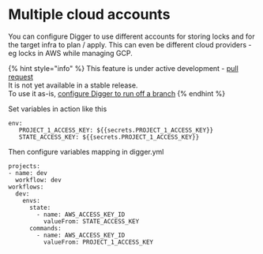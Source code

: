 # Multiple cloud accounts

You can configure Digger to use different accounts for storing locks and for the target infra to plan / apply. This can even be different cloud providers - eg locks in AWS while managing GCP.

{% hint style="info" %}
This feature is under active development - [pull request](https://github.com/diggerhq/digger/pull/209)\
It is not yet available in a stable release.\
To use it as-is, [configure Digger to run off a branch](https://docs.digger.dev/configuration/versioning)
{% endhint %}

Set variables in action like this

```
env:
   PROJECT_1_ACCESS_KEY: ${{secrets.PROJECT_1_ACCESS_KEY}}
   STATE_ACCESS_KEY: ${{secrets.PROJECT_1_ACCESS_KEY}}
```

Then configure variables mapping in digger.yml

```
projects:
- name: dev
  workflow: dev
workflows:
  dev:
    envs:
      state:
        - name: AWS_ACCESS_KEY_ID
          valueFrom: STATE_ACCESS_KEY
      commands:
        - name: AWS_ACCESS_KEY_ID
          valueFrom: PROJECT_1_ACCESS_KEY
```
